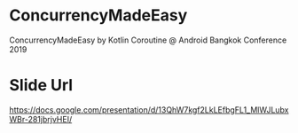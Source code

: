 # ConcurrencyMadeEasy
ConcurrencyMadeEasy by Kotlin Coroutine @ Android Bangkok Conference 2019

# Slide Url 
https://docs.google.com/presentation/d/13QhW7kgf2LkLEfbgFL1_MlWJLubxWBr-281jbrjvHEI/
